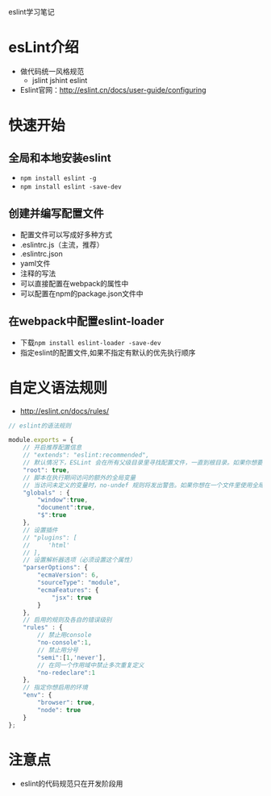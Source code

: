 eslint学习笔记

# esLint介绍
* 做代码统一风格规范
  + jslint
    jshint
    eslint
* Eslint官网：<http://eslint.cn/docs/user-guide/configuring>

# 快速开始
## 全局和本地安装eslint
* `npm install eslint -g `
* `npm install eslint -save-dev`

## 创建并编写配置文件
+ 配置文件可以写成好多种方式
+ .eslintrc.js（主流，推荐）
+ .eslintrc.json
+ yaml文件
+ 注释的写法
+ 可以直接配置在webpack的属性中
+ 可以配置在npm的package.json文件中


## 在webpack中配置eslint-loader 
* 下载`npm install eslint-loader -save-dev`
* 指定eslint的配置文件,如果不指定有默认的优先执行顺序

# 自定义语法规则
* <http://eslint.cn/docs/rules/>

```javascript
// eslint的语法规则

module.exports = {
    // 开启推荐配置信息
    // "extends": "eslint:recommended",
    // 默认情况下，ESLint 会在所有父级目录里寻找配置文件，一直到根目录。如果你想要你所有项目都遵循一个特定的约定时，这将会很有用，但有时候会导致意想不到的结果。为了将 ESLint 限制到一个特定的项目，在你项目根目录下的 package.json 文件或者 .eslintrc.* 文件里的 eslintConfig 字段下设置 "root": true。ESLint 一旦发现配置文件中有 "root": true，它就会停止在父级目录中寻找。
    "root": true,
    // 脚本在执行期间访问的额外的全局变量
    // 当访问未定义的变量时，no-undef 规则将发出警告。如果你想在一个文件里使用全局变量，推荐你定义这些全局变量，这样 ESLint 就不会发出警告了。你可以使用注释或在配置文件中定义全局变量。
    "globals" : {
        "window":true,
        "document":true,
        "$":true
    },
    // 设置插件
    // "plugins": [
    //     'html'
    // ],
    // 设置解析器选项（必须设置这个属性）
    "parserOptions": {
        "ecmaVersion": 6,
        "sourceType": "module",
        "ecmaFeatures": {
            "jsx": true
        }
    },
    // 启用的规则及各自的错误级别
    "rules" : {
        // 禁止用console
        "no-console":1,
        // 禁止用分号
        "semi":[1,'never'],
        // 在同一个作用域中禁止多次重复定义
        "no-redeclare":1
    },
    // 指定你想启用的环境
    "env": {
        "browser": true,
        "node": true
    }
};

```

# 注意点
* eslint的代码规范只在开发阶段用

































